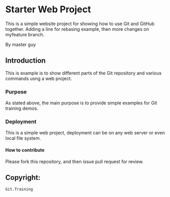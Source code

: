 # Starter Web Project

This is a simple website project for showing how to use Git and GitHub together. Adding a line for rebasing example, then more changes on myfeature branch.

By master guy
## Introduction

This is example is to show different parts of the Git repository and various commands usng a web project.

### Purpose

As stated above, the main purpose is to provide simple examples for Git training demos.

### Deployment

This is a simple web project, deployment can be on any web server or even local file system.

#### How to contribute

Please fork this repository, and then issue pull request for review.

## Copyright:

    Git.Training
